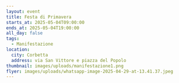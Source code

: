 ```yaml
---
layout: event
title: Festa di Primavera
starts_at: 2025-05-04T09:00:00
ends_at: 2025-05-04T19:00:00
all_day: false
tags:
  - Manifestazione
location:
  city: Corbetta
  address: via San Vittore e piazza del Popolo
thumbnail: images/uploads/manifestazione1.png
flyer: images/uploads/whatsapp-image-2025-04-29-at-13.41.37.jpeg
---
```

